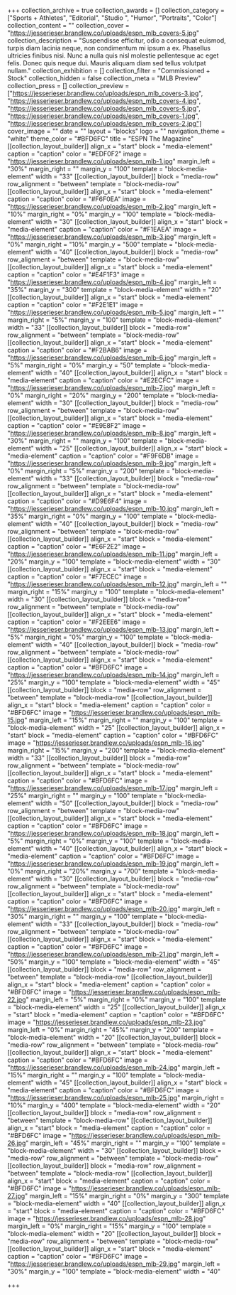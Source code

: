 +++
collection_archive = true
collection_awards = []
collection_category = ["Sports + Athletes", "Editorial", "Studio ", "Humor", "Portraits", "Color"]
collection_content = ""
collection_cover = "https://jesserieser.brandlew.co/uploads/espn_mlb_covers-5.jpg"
collection_description = "Suspendisse efficitur, odio a consequat euismod, turpis diam lacinia neque, non condimentum mi ipsum a ex. Phasellus ultricies finibus nisi. Nunc a nulla quis nisl molestie pellentesque ac eget felis. Donec quis neque dui. Mauris aliquam diam sed tellus volutpat nullam."
collection_exhibition = []
collection_filter = "Commissioned + Stock"
collection_hidden = false
collection_meta = "MLB Preview"
collection_press = []
collection_preview = ["https://jesserieser.brandlew.co/uploads/espn_mlb_covers-3.jpg", "https://jesserieser.brandlew.co/uploads/espn_mlb_covers-4.jpg", "https://jesserieser.brandlew.co/uploads/espn_mlb_covers-5.jpg", "https://jesserieser.brandlew.co/uploads/espn_mlb_covers-1.jpg", "https://jesserieser.brandlew.co/uploads/espn_mlb_covers-2.jpg"]
cover_image = ""
date = ""
layout = "blocks"
logo = ""
navigation_theme = "white"
theme_color = "#BFD6FC"
title = "ESPN The Magazine"
[[collection_layout_builder]]
align_x = "start"
block = "media-element"
caption = "caption"
color = "#EDF0F2"
image = "https://jesserieser.brandlew.co/uploads/espn_mlb-1.jpg"
margin_left = "30%"
margin_right = ""
margin_y = "100"
template = "block-media-element"
width = "33"
[[collection_layout_builder]]
block = "media-row"
row_alignment = "between"
template = "block-media-row"
[[collection_layout_builder]]
align_x = "start"
block = "media-element"
caption = "caption"
color = "#F6F0EA"
image = "https://jesserieser.brandlew.co/uploads/espn_mlb-2.jpg"
margin_left = "10%"
margin_right = "0%"
margin_y = "100"
template = "block-media-element"
width = "30"
[[collection_layout_builder]]
align_x = "start"
block = "media-element"
caption = "caption"
color = "#F1EAEA"
image = "https://jesserieser.brandlew.co/uploads/espn_mlb-3.jpg"
margin_left = "0%"
margin_right = "10%"
margin_y = "500"
template = "block-media-element"
width = "40"
[[collection_layout_builder]]
block = "media-row"
row_alignment = "between"
template = "block-media-row"
[[collection_layout_builder]]
align_x = "start"
block = "media-element"
caption = "caption"
color = "#E4F1F3"
image = "https://jesserieser.brandlew.co/uploads/espn_mlb-4.jpg"
margin_left = "35%"
margin_y = "300"
template = "block-media-element"
width = "20"
[[collection_layout_builder]]
align_x = "start"
block = "media-element"
caption = "caption"
color = "#F2E1E1"
image = "https://jesserieser.brandlew.co/uploads/espn_mlb-5.jpg"
margin_left = ""
margin_right = "5%"
margin_y = "100"
template = "block-media-element"
width = "33"
[[collection_layout_builder]]
block = "media-row"
row_alignment = "between"
template = "block-media-row"
[[collection_layout_builder]]
align_x = "start"
block = "media-element"
caption = "caption"
color = "#F2BAB6"
image = "https://jesserieser.brandlew.co/uploads/espn_mlb-6.jpg"
margin_left = "5%"
margin_right = "0%"
margin_y = "50"
template = "block-media-element"
width = "40"
[[collection_layout_builder]]
align_x = "start"
block = "media-element"
caption = "caption"
color = "#E2ECFC"
image = "https://jesserieser.brandlew.co/uploads/espn_mlb-7.jpg"
margin_left = "0%"
margin_right = "20%"
margin_y = "200"
template = "block-media-element"
width = "30"
[[collection_layout_builder]]
block = "media-row"
row_alignment = "between"
template = "block-media-row"
[[collection_layout_builder]]
align_x = "start"
block = "media-element"
caption = "caption"
color = "#E9E8F2"
image = "https://jesserieser.brandlew.co/uploads/espn_mlb-8.jpg"
margin_left = "30%"
margin_right = ""
margin_y = "100"
template = "block-media-element"
width = "25"
[[collection_layout_builder]]
align_x = "start"
block = "media-element"
caption = "caption"
color = "#F9F6DB"
image = "https://jesserieser.brandlew.co/uploads/espn_mlb-9.jpg"
margin_left = "0%"
margin_right = "5%"
margin_y = "200"
template = "block-media-element"
width = "33"
[[collection_layout_builder]]
block = "media-row"
row_alignment = "between"
template = "block-media-row"
[[collection_layout_builder]]
align_x = "start"
block = "media-element"
caption = "caption"
color = "#D9E6F4"
image = "https://jesserieser.brandlew.co/uploads/espn_mlb-10.jpg"
margin_left = "35%"
margin_right = "0%"
margin_y = "100"
template = "block-media-element"
width = "40"
[[collection_layout_builder]]
block = "media-row"
row_alignment = "between"
template = "block-media-row"
[[collection_layout_builder]]
align_x = "start"
block = "media-element"
caption = "caption"
color = "#E6F2E2"
image = "https://jesserieser.brandlew.co/uploads/espn_mlb-11.jpg"
margin_left = "20%"
margin_y = "100"
template = "block-media-element"
width = "30"
[[collection_layout_builder]]
align_x = "start"
block = "media-element"
caption = "caption"
color = "#F7ECEC"
image = "https://jesserieser.brandlew.co/uploads/espn_mlb-12.jpg"
margin_left = ""
margin_right = "15%"
margin_y = "100"
template = "block-media-element"
width = "30"
[[collection_layout_builder]]
block = "media-row"
row_alignment = "between"
template = "block-media-row"
[[collection_layout_builder]]
align_x = "start"
block = "media-element"
caption = "caption"
color = "#F2EEE6"
image = "https://jesserieser.brandlew.co/uploads/espn_mlb-13.jpg"
margin_left = "5%"
margin_right = "0%"
margin_y = "100"
template = "block-media-element"
width = "40"
[[collection_layout_builder]]
block = "media-row"
row_alignment = "between"
template = "block-media-row"
[[collection_layout_builder]]
align_x = "start"
block = "media-element"
caption = "caption"
color = "#BFD6FC"
image = "https://jesserieser.brandlew.co/uploads/espn_mlb-14.jpg"
margin_left = "25%"
margin_y = "100"
template = "block-media-element"
width = "45"
[[collection_layout_builder]]
block = "media-row"
row_alignment = "between"
template = "block-media-row"
[[collection_layout_builder]]
align_x = "start"
block = "media-element"
caption = "caption"
color = "#BFD6FC"
image = "https://jesserieser.brandlew.co/uploads/espn_mlb-15.jpg"
margin_left = "15%"
margin_right = ""
margin_y = "100"
template = "block-media-element"
width = "25"
[[collection_layout_builder]]
align_x = "start"
block = "media-element"
caption = "caption"
color = "#BFD6FC"
image = "https://jesserieser.brandlew.co/uploads/espn_mlb-16.jpg"
margin_right = "15%"
margin_y = "200"
template = "block-media-element"
width = "33"
[[collection_layout_builder]]
block = "media-row"
row_alignment = "between"
template = "block-media-row"
[[collection_layout_builder]]
align_x = "start"
block = "media-element"
caption = "caption"
color = "#BFD6FC"
image = "https://jesserieser.brandlew.co/uploads/espn_mlb-17.jpg"
margin_left = "25%"
margin_right = ""
margin_y = "100"
template = "block-media-element"
width = "50"
[[collection_layout_builder]]
block = "media-row"
row_alignment = "between"
template = "block-media-row"
[[collection_layout_builder]]
align_x = "start"
block = "media-element"
caption = "caption"
color = "#BFD6FC"
image = "https://jesserieser.brandlew.co/uploads/espn_mlb-18.jpg"
margin_left = "5%"
margin_right = "0%"
margin_y = "100"
template = "block-media-element"
width = "40"
[[collection_layout_builder]]
align_x = "start"
block = "media-element"
caption = "caption"
color = "#BFD6FC"
image = "https://jesserieser.brandlew.co/uploads/espn_mlb-19.jpg"
margin_left = "0%"
margin_right = "20%"
margin_y = "700"
template = "block-media-element"
width = "30"
[[collection_layout_builder]]
block = "media-row"
row_alignment = "between"
template = "block-media-row"
[[collection_layout_builder]]
align_x = "start"
block = "media-element"
caption = "caption"
color = "#BFD6FC"
image = "https://jesserieser.brandlew.co/uploads/espn_mlb-20.jpg"
margin_left = "30%"
margin_right = ""
margin_y = "100"
template = "block-media-element"
width = "33"
[[collection_layout_builder]]
block = "media-row"
row_alignment = "between"
template = "block-media-row"
[[collection_layout_builder]]
align_x = "start"
block = "media-element"
caption = "caption"
color = "#BFD6FC"
image = "https://jesserieser.brandlew.co/uploads/espn_mlb-21.jpg"
margin_left = "50%"
margin_y = "100"
template = "block-media-element"
width = "45"
[[collection_layout_builder]]
block = "media-row"
row_alignment = "between"
template = "block-media-row"
[[collection_layout_builder]]
align_x = "start"
block = "media-element"
caption = "caption"
color = "#BFD6FC"
image = "https://jesserieser.brandlew.co/uploads/espn_mlb-22.jpg"
margin_left = "5%"
margin_right = "0%"
margin_y = "100"
template = "block-media-element"
width = "25"
[[collection_layout_builder]]
align_x = "start"
block = "media-element"
caption = "caption"
color = "#BFD6FC"
image = "https://jesserieser.brandlew.co/uploads/espn_mlb-23.jpg"
margin_left = "0%"
margin_right = "45%"
margin_y = "200"
template = "block-media-element"
width = "20"
[[collection_layout_builder]]
block = "media-row"
row_alignment = "between"
template = "block-media-row"
[[collection_layout_builder]]
align_x = "start"
block = "media-element"
caption = "caption"
color = "#BFD6FC"
image = "https://jesserieser.brandlew.co/uploads/espn_mlb-24.jpg"
margin_left = "15%"
margin_right = ""
margin_y = "100"
template = "block-media-element"
width = "45"
[[collection_layout_builder]]
align_x = "start"
block = "media-element"
caption = "caption"
color = "#BFD6FC"
image = "https://jesserieser.brandlew.co/uploads/espn_mlb-25.jpg"
margin_right = "10%"
margin_y = "400"
template = "block-media-element"
width = "20"
[[collection_layout_builder]]
block = "media-row"
row_alignment = "between"
template = "block-media-row"
[[collection_layout_builder]]
align_x = "start"
block = "media-element"
caption = "caption"
color = "#BFD6FC"
image = "https://jesserieser.brandlew.co/uploads/espn_mlb-26.jpg"
margin_left = "45%"
margin_right = ""
margin_y = "100"
template = "block-media-element"
width = "30"
[[collection_layout_builder]]
block = "media-row"
row_alignment = "between"
template = "block-media-row"
[[collection_layout_builder]]
block = "media-row"
row_alignment = "between"
template = "block-media-row"
[[collection_layout_builder]]
align_x = "start"
block = "media-element"
caption = "caption"
color = "#BFD6FC"
image = "https://jesserieser.brandlew.co/uploads/espn_mlb-27.jpg"
margin_left = "15%"
margin_right = "0%"
margin_y = "300"
template = "block-media-element"
width = "40"
[[collection_layout_builder]]
align_x = "start"
block = "media-element"
caption = "caption"
color = "#BFD6FC"
image = "https://jesserieser.brandlew.co/uploads/espn_mlb-28.jpg"
margin_left = "0%"
margin_right = "15%"
margin_y = "100"
template = "block-media-element"
width = "20"
[[collection_layout_builder]]
block = "media-row"
row_alignment = "between"
template = "block-media-row"
[[collection_layout_builder]]
align_x = "start"
block = "media-element"
caption = "caption"
color = "#BFD6FC"
image = "https://jesserieser.brandlew.co/uploads/espn_mlb-29.jpg"
margin_left = "30%"
margin_y = "100"
template = "block-media-element"
width = "40"

+++
